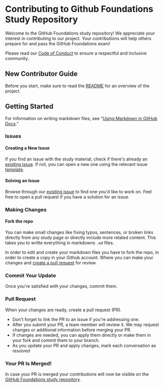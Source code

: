 # Contributing to Github Foundations Study Repository

Welcome to the GitHub Foundations study repository! We appreciate your interest in contributing to our project. Your contributions will help others prepare for and pass the GitHub Foundations exam!

Please read our [Code of Conduct](../CODE_OF_CONDUCT.md) to ensure a respectful and inclusive community.

## New Contributor Guide

Before you start, make sure to read the [README](../README.md) for an overview of the project.

## Getting Started
For information on writing markdown files, see "[Using Markdown in GitHub Docs](../08_MARKDOWN/Readme.md)."


### Issues

#### Creating a New Issue

If you find an issue with the study material, check if there's already an [existing issue](https://github.com/Andresmup/github-foundations/issues). If not, you can open a new one using the relevant issue [template](https://github.com/Andresmup/github-foundations/issues/new/choose).

#### Solving an Issue

Browse through our [existing issue](https://github.com/Andresmup/github-foundations/issues) to find one you'd like to work on. Feel free to open a pull request if you have a solution for an issue.

### Making Changes

#### Fork the repo

You can make small changes like fixing typos, sentences, or broken links directly from any study page or directly include more related content. This takes you to writte everything in markdowns `.md` files. 

In order to edit and create your markdown files you have to fork the repo, in order to create a copy in your Github account. Where you can make your changes and [create a pull request](../11_PULL_REQUESTS/Readme.md) for review.


### Commit Your Update

Once you're satisfied with your changes, commit them. 

### Pull Request

When your changes are ready, create a pull request (PR).
- Don't forget to link the PR to an issue if you're addressing one.
- After you submit your PR, a team member will review it. We may request changes or additional information before merging your PR.
- If changes are needed, you can apply them directly or make them in your fork and commit them to your branch.
- As you update your PR and apply changes, mark each conversation as resolved


### Your PR Is Merged!

In case your PR is merged your contributions will now be visible on the [GitHub Foundations study repository](https://github.com/Andresmup/github-foundations).


